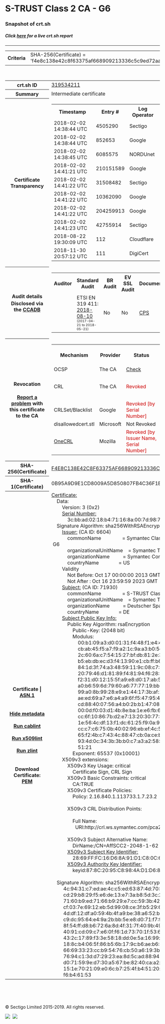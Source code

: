 # S-TRUST Class 2 CA - G6
### Snapshot of crt.sh
##### Click [here](https://crt.sh/?q=F4E8C138E42C8F63375AF668909213336C5C9ED72AA81C3B641D1F68AA9AB83A) for a live crt.sh report

---
<!DOCTYPE HTML PUBLIC "-//W3C//DTD HTML 4.0 Transitional//EN">
<HTML>

<BODY>

<TABLE>
  <TR>
    <TH class="outer">Criteria</TH>
    <TD class="outer">SHA-256(Certificate) = 'f4e8c138e42c8f63375af668909213336c5c9ed72aa81c3b641d1f68aa9ab83a'</TD>
  </TR>
</TABLE>
<BR>
<TABLE>
  <TR>
    <TH class="outer">crt.sh ID</TH>
    <TD class="outer"><A href="?id=319534211">319534211</A></TD>
  </TR>
  <TR>
    <TH class="outer">Summary</TH>
    <TD class="outer">Intermediate certificate</TD>
  </TR>
  <TR>
    <TH class="outer">Certificate<BR>Transparency</TH>
    <TD class="outer">
<TABLE class="options" style="margin-left:0px">
  <TR>
    <TH>Timestamp</TH>
    <TH>Entry #</TH>
    <TH>Log Operator</TH>
    <TH>Log URL</TH>
  </TR>
  <TR>
    <TD>2018-02-02&nbsp; <FONT class="small">14:38:44 UTC</FONT></TD>
    <TD>4505290</TD>
    <TD>Sectigo</TD>
    <TD>https://dodo.ct.comodo.com</TD>
  </TR>
  <TR>
    <TD>2018-02-02&nbsp; <FONT class="small">14:38:44 UTC</FONT></TD>
    <TD>852653</TD>
    <TD>Google</TD>
    <TD>https://ct.googleapis.com/submariner</TD>
  </TR>
  <TR>
    <TD>2018-02-02&nbsp; <FONT class="small">14:38:45 UTC</FONT></TD>
    <TD>6085575</TD>
    <TD>NORDUnet</TD>
    <TD>https://plausible.ct.nordu.net</TD>
  </TR>
  <TR>
    <TD>2018-02-02&nbsp; <FONT class="small">14:41:21 UTC</FONT></TD>
    <TD>210151589</TD>
    <TD>Google</TD>
    <TD>https://ct.googleapis.com/pilot</TD>
  </TR>
  <TR>
    <TD>2018-02-02&nbsp; <FONT class="small">14:41:22 UTC</FONT></TD>
    <TD>31508482</TD>
    <TD>Sectigo</TD>
    <TD>https://sabre.ct.comodo.com</TD>
  </TR>
  <TR>
    <TD>2018-02-02&nbsp; <FONT class="small">14:41:22 UTC</FONT></TD>
    <TD>10362090</TD>
    <TD>Google</TD>
    <TD>https://ct.googleapis.com/skydiver</TD>
  </TR>
  <TR>
    <TD>2018-02-02&nbsp; <FONT class="small">14:41:22 UTC</FONT></TD>
    <TD>204259913</TD>
    <TD>Google</TD>
    <TD>https://ct.googleapis.com/rocketeer</TD>
  </TR>
  <TR>
    <TD>2018-02-02&nbsp; <FONT class="small">14:41:23 UTC</FONT></TD>
    <TD>42755914</TD>
    <TD>Sectigo</TD>
    <TD>https://mammoth.ct.comodo.com</TD>
  </TR>
  <TR>
    <TD>2018-08-22&nbsp; <FONT class="small">19:30:09 UTC</FONT></TD>
    <TD>112</TD>
    <TD>Cloudflare</TD>
    <TD>https://ct.cloudflare.com/logs/nimbus2023</TD>
  </TR>
  <TR>
    <TD>2018-11-30&nbsp; <FONT class="small">20:57:12 UTC</FONT></TD>
    <TD>111</TD>
    <TD>DigiCert</TD>
    <TD>https://nessie2023.ct.digicert.com/log</TD>
  </TR>
</TABLE>
    </TD>
  </TR>
  <TR>
    <TH class="outer">Audit details<BR>
      <DIV class="small" style="padding-top:3px">Disclosed via the
        <A href="//ccadb-public.secure.force.com/mozilla/PublicAllIntermediateCerts" target="_blank">CCADB</A></DIV>
    </TH>
    <TD class="outer">
<TABLE class="options" style="margin-left:0px">
  <TR>
    <TH>Auditor</TH>
    <TH>Standard Audit</TH>
    <TH>BR Audit</TH>
    <TH>EV SSL Audit</TH>
    <TH>Documents</TH>
    <TH>CCADB</TH>
    <TH>Root Owner / Certificate</TH>
  </TR>
  <TR>
    <TD style="vertical-align:middle"></TD>
    <TD>ETSI EN 319 411:
      <A href="https://bug1503610.bmoattachments.org/attachment.cgi?id=9021555" target="_blank">2018-08-10</A>
      <BR><FONT style="font-size:8pt">(2017-04-21 to 2018-05-21)</FONT></TD>
    <TD>No    <TD>No    <TD>
      <A href="https://pki.adacom.com/repository/en/CPS/files/Certification_Practice_Statement_for_EU_Qualified_certificates_v3.pdf" target="blank">CPS</A>
    </TD>
    <TD><A href="//ccadb.force.com/0011J00001DZ0GOQA1" target="_blank">0011J00001DZ0GOQA1</A></TD>
    <TD><A href="/?id=8983601">DigiCert</A></TD>
  </TR>
</TABLE>
    </TD>
  </TR>
  <TR>
    <TH class="outer">Revocation<BR><BR>
      <DIV class="small" style="padding-top:3px"><A href="?id=319534211&opt=problemreporting">Report a problem</A> with<BR>this certificate to the CA</DIV></TH>
    <TD class="outer">
      <TABLE class="options" style="margin-left:0px">
        <TR>
          <TH>Mechanism</TH>
          <TH>Provider</TH>
          <TH>Status</TH>
          <TH>Revocation Date</TH>
          <TH>Last Observed in CRL</TH>
          <TH>Last Checked <SPAN style="color:#CC0000;vertical-align:middle;font-size:70%;font-weight:normal">(Error)</SPAN></TH>
        </TR>
        <TR>
          <TD>OCSP</TD>
          <TD>The CA</TD>
          <TD><A href="?id=319534211&opt=ocsp">Check</A></TD>
          <TD><SPAN style="color:#888888">?</SPAN></TD>
          <TD><SPAN style="color:#888888">n/a</SPAN></TD>
          <TD><SPAN style="color:#888888">?</SPAN></TD>
        </TR>
        <TR>
          <TD>CRL</TD>
          <TD>The CA</TD>
          <TD><SPAN style="color:#CC0000">Revoked</SPAN></TD><TD>2019-01-03&nbsp; <FONT class="small">18:40:07 UTC</FONT></TD><TD>2019-09-25&nbsp; <FONT class="small">00:38:43 UTC</FONT></TD><TD>2019-12-04&nbsp; <FONT class="small">20:05:09 UTC</FONT></TD>
        </TR>
        <TR>
          <TD>CRLSet/Blacklist</TD>
          <TD>Google</TD>
          <TD><SPAN style="color:#CC0000">Revoked [by Serial Number]</SPAN></TD>
          <TD><SPAN style="color:#888888">n/a</SPAN></TD>
          <TD><SPAN style="color:#888888">n/a</SPAN></TD>
          <TD><SPAN style="color:#888888">n/a</SPAN></TD>
        </TR>
        <TR>
          <TD>disallowedcert.stl</TD>
          <TD>Microsoft</TD>
          <TD>Not Revoked</TD>
          <TD><SPAN style="color:#888888">n/a</SPAN></TD>
          <TD><SPAN style="color:#888888">n/a</SPAN></TD>
          <TD><SPAN style="color:#888888">n/a</SPAN></TD>
        </TR>
        <TR>
          <TD><A href="/mozilla-onecrl" target="_blank">OneCRL</A></TD>
          <TD>Mozilla</TD>
          <TD><SPAN style="color:#CC0000">Revoked [by Issuer Name, Serial Number]</SPAN></TD><TD>2019-01-18&nbsp; <FONT class="small">11:45:13 UTC</FONT></TD>
          <TD><SPAN style="color:#888888">n/a</SPAN></TD>
          <TD><SPAN style="color:#888888">n/a</SPAN></TD>
        </TR>
      </TABLE>
    </TD>
  </TR>
  <TR>
    <TH class="outer">SHA-256(Certificate)</TH>
    <TD class="outer"><A href="//censys.io/certificates/f4e8c138e42c8f63375af668909213336c5c9ed72aa81c3b641d1f68aa9ab83a">F4E8C138E42C8F63375AF668909213336C5C9ED72AA81C3B641D1F68AA9AB83A</A></TD>
  </TR>
  <TR>
    <TH class="outer">SHA-1(Certificate)</TH>
    <TD class="outer">0B95A9D9E1CD8009A5D850807FB4C36F1EF7D232</TD>
  </TR>
  <TR>
    <TH class="outer">Certificate | <A href="?asn1=319534211">ASN.1</A>
      <SPAN class="small"><BR>
      <BR><BR><A href="?id=319534211&opt=nometadata">Hide metadata</A>
      <BR><BR><A href="?id=319534211&opt=cablint">Run cablint</A>
      <BR><BR><A href="?id=319534211&opt=x509lint">Run x509lint</A>
      <BR><BR><A href="?id=319534211&opt=zlint">Run zlint</A>
      <BR><BR><BR>Download Certificate: <A href="?d=319534211">PEM</A>
      </SPAN>
    </TH>
    <TD class="text"><A href="?d=319534211">Certificate:</A><BR>&nbsp;&nbsp;&nbsp;&nbsp;Data:<BR>&nbsp;&nbsp;&nbsp;&nbsp;&nbsp;&nbsp;&nbsp;&nbsp;Version:&nbsp;3&nbsp;(0x2)<BR>&nbsp;&nbsp;&nbsp;&nbsp;&nbsp;&nbsp;&nbsp;&nbsp;<A href="?serial=3cbbad0218b471168a007d987c6bb4c3">Serial&nbsp;Number:</A><BR>&nbsp;&nbsp;&nbsp;&nbsp;&nbsp;&nbsp;&nbsp;&nbsp;&nbsp;&nbsp;&nbsp;&nbsp;3c:bb:ad:02:18:b4:71:16:8a:00:7d:98:7c:6b:b4:c3<BR>&nbsp;&nbsp;&nbsp;&nbsp;Signature&nbsp;Algorithm:&nbsp;sha256WithRSAEncryption<BR>&nbsp;&nbsp;&nbsp;&nbsp;&nbsp;&nbsp;&nbsp;&nbsp;<A href="?caid=6604">Issuer:</A> <SPAN class="small">(CA ID: 6604)</SPAN><BR>&nbsp;&nbsp;&nbsp;&nbsp;&nbsp;&nbsp;&nbsp;&nbsp;&nbsp;&nbsp;&nbsp;&nbsp;commonName&nbsp;&nbsp;&nbsp;&nbsp;&nbsp;&nbsp;&nbsp;&nbsp;&nbsp;&nbsp;&nbsp;&nbsp;&nbsp;&nbsp;&nbsp;&nbsp;=&nbsp;Symantec&nbsp;Class&nbsp;2&nbsp;Public&nbsp;Primary&nbsp;Certification&nbsp;Authority&nbsp;-&nbsp;G6<BR>&nbsp;&nbsp;&nbsp;&nbsp;&nbsp;&nbsp;&nbsp;&nbsp;&nbsp;&nbsp;&nbsp;&nbsp;organizationalUnitName&nbsp;&nbsp;&nbsp;&nbsp;=&nbsp;Symantec&nbsp;Trust&nbsp;Network<BR>&nbsp;&nbsp;&nbsp;&nbsp;&nbsp;&nbsp;&nbsp;&nbsp;&nbsp;&nbsp;&nbsp;&nbsp;organizationName&nbsp;&nbsp;&nbsp;&nbsp;&nbsp;&nbsp;&nbsp;&nbsp;&nbsp;&nbsp;=&nbsp;Symantec&nbsp;Corporation<BR>&nbsp;&nbsp;&nbsp;&nbsp;&nbsp;&nbsp;&nbsp;&nbsp;&nbsp;&nbsp;&nbsp;&nbsp;countryName&nbsp;&nbsp;&nbsp;&nbsp;&nbsp;&nbsp;&nbsp;&nbsp;&nbsp;&nbsp;&nbsp;&nbsp;&nbsp;&nbsp;&nbsp;=&nbsp;US<BR>&nbsp;&nbsp;&nbsp;&nbsp;&nbsp;&nbsp;&nbsp;&nbsp;Validity<BR>&nbsp;&nbsp;&nbsp;&nbsp;&nbsp;&nbsp;&nbsp;&nbsp;&nbsp;&nbsp;&nbsp;&nbsp;Not&nbsp;Before:&nbsp;Oct&nbsp;17&nbsp;00:00:00&nbsp;2013&nbsp;GMT<BR>&nbsp;&nbsp;&nbsp;&nbsp;&nbsp;&nbsp;&nbsp;&nbsp;&nbsp;&nbsp;&nbsp;&nbsp;Not&nbsp;After&nbsp;:&nbsp;Oct&nbsp;16&nbsp;23:59:59&nbsp;2023&nbsp;GMT<BR>&nbsp;&nbsp;&nbsp;&nbsp;&nbsp;&nbsp;&nbsp;&nbsp;<A href="?caid=71930">Subject:</A> <SPAN class="small">(CA ID: 71930)</SPAN><BR>&nbsp;&nbsp;&nbsp;&nbsp;&nbsp;&nbsp;&nbsp;&nbsp;&nbsp;&nbsp;&nbsp;&nbsp;commonName&nbsp;&nbsp;&nbsp;&nbsp;&nbsp;&nbsp;&nbsp;&nbsp;&nbsp;&nbsp;&nbsp;&nbsp;&nbsp;&nbsp;&nbsp;&nbsp;=&nbsp;S-TRUST&nbsp;Class&nbsp;2&nbsp;CA&nbsp;-&nbsp;G6<BR>&nbsp;&nbsp;&nbsp;&nbsp;&nbsp;&nbsp;&nbsp;&nbsp;&nbsp;&nbsp;&nbsp;&nbsp;organizationalUnitName&nbsp;&nbsp;&nbsp;&nbsp;=&nbsp;Symantec&nbsp;Trust&nbsp;Network<BR>&nbsp;&nbsp;&nbsp;&nbsp;&nbsp;&nbsp;&nbsp;&nbsp;&nbsp;&nbsp;&nbsp;&nbsp;organizationName&nbsp;&nbsp;&nbsp;&nbsp;&nbsp;&nbsp;&nbsp;&nbsp;&nbsp;&nbsp;=&nbsp;Deutscher&nbsp;Sparkassen&nbsp;Verlag&nbsp;GmbH<BR>&nbsp;&nbsp;&nbsp;&nbsp;&nbsp;&nbsp;&nbsp;&nbsp;&nbsp;&nbsp;&nbsp;&nbsp;countryName&nbsp;&nbsp;&nbsp;&nbsp;&nbsp;&nbsp;&nbsp;&nbsp;&nbsp;&nbsp;&nbsp;&nbsp;&nbsp;&nbsp;&nbsp;=&nbsp;DE<BR>&nbsp;&nbsp;&nbsp;&nbsp;&nbsp;&nbsp;&nbsp;&nbsp;<A href="?spkisha256=b32695e4b51f9a5e4995f05492cccaec51bf7c4978b4ecbbdf77f61d26d41ef3">Subject&nbsp;Public&nbsp;Key&nbsp;Info:</A><BR>&nbsp;&nbsp;&nbsp;&nbsp;&nbsp;&nbsp;&nbsp;&nbsp;&nbsp;&nbsp;&nbsp;&nbsp;Public&nbsp;Key&nbsp;Algorithm:&nbsp;rsaEncryption<BR>&nbsp;&nbsp;&nbsp;&nbsp;&nbsp;&nbsp;&nbsp;&nbsp;&nbsp;&nbsp;&nbsp;&nbsp;&nbsp;&nbsp;&nbsp;&nbsp;Public-Key:&nbsp;(2048&nbsp;bit)<BR>&nbsp;&nbsp;&nbsp;&nbsp;&nbsp;&nbsp;&nbsp;&nbsp;&nbsp;&nbsp;&nbsp;&nbsp;&nbsp;&nbsp;&nbsp;&nbsp;Modulus:<BR>&nbsp;&nbsp;&nbsp;&nbsp;&nbsp;&nbsp;&nbsp;&nbsp;&nbsp;&nbsp;&nbsp;&nbsp;&nbsp;&nbsp;&nbsp;&nbsp;&nbsp;&nbsp;&nbsp;&nbsp;00:b1:09:a3:d0:01:31:f4:48:f1:e4:4e:c2:82:74:<BR>&nbsp;&nbsp;&nbsp;&nbsp;&nbsp;&nbsp;&nbsp;&nbsp;&nbsp;&nbsp;&nbsp;&nbsp;&nbsp;&nbsp;&nbsp;&nbsp;&nbsp;&nbsp;&nbsp;&nbsp;cb:ab:45:f5:a7:f9:a2:1c:9a:a3:b0:5e:e9:e0:e8:<BR>&nbsp;&nbsp;&nbsp;&nbsp;&nbsp;&nbsp;&nbsp;&nbsp;&nbsp;&nbsp;&nbsp;&nbsp;&nbsp;&nbsp;&nbsp;&nbsp;&nbsp;&nbsp;&nbsp;&nbsp;2c:60:6a:c7:54:15:27:bf:db:81:2e:3c:03:c2:a7:<BR>&nbsp;&nbsp;&nbsp;&nbsp;&nbsp;&nbsp;&nbsp;&nbsp;&nbsp;&nbsp;&nbsp;&nbsp;&nbsp;&nbsp;&nbsp;&nbsp;&nbsp;&nbsp;&nbsp;&nbsp;b5:eb:db:ec:d3:f4:13:90:e1:cb:ff:b6:c8:18:06:<BR>&nbsp;&nbsp;&nbsp;&nbsp;&nbsp;&nbsp;&nbsp;&nbsp;&nbsp;&nbsp;&nbsp;&nbsp;&nbsp;&nbsp;&nbsp;&nbsp;&nbsp;&nbsp;&nbsp;&nbsp;84:1d:3f:74:a3:48:59:11:9c:08:c7:08:a4:e6:f4:<BR>&nbsp;&nbsp;&nbsp;&nbsp;&nbsp;&nbsp;&nbsp;&nbsp;&nbsp;&nbsp;&nbsp;&nbsp;&nbsp;&nbsp;&nbsp;&nbsp;&nbsp;&nbsp;&nbsp;&nbsp;20:79:46:d1:81:89:f4:81:94:f6:28:78:5e:fc:e2:<BR>&nbsp;&nbsp;&nbsp;&nbsp;&nbsp;&nbsp;&nbsp;&nbsp;&nbsp;&nbsp;&nbsp;&nbsp;&nbsp;&nbsp;&nbsp;&nbsp;&nbsp;&nbsp;&nbsp;&nbsp;f2:31:d0:12:15:5f:a9:e8:d0:17:ab:58:38:dc:f5:<BR>&nbsp;&nbsp;&nbsp;&nbsp;&nbsp;&nbsp;&nbsp;&nbsp;&nbsp;&nbsp;&nbsp;&nbsp;&nbsp;&nbsp;&nbsp;&nbsp;&nbsp;&nbsp;&nbsp;&nbsp;a0:b6:59:6d:79:60:a6:77:77:19:bb:49:3c:30:c6:<BR>&nbsp;&nbsp;&nbsp;&nbsp;&nbsp;&nbsp;&nbsp;&nbsp;&nbsp;&nbsp;&nbsp;&nbsp;&nbsp;&nbsp;&nbsp;&nbsp;&nbsp;&nbsp;&nbsp;&nbsp;99:a0:8b:99:28:e9:e1:44:17:3b:af:13:d3:e9:68:<BR>&nbsp;&nbsp;&nbsp;&nbsp;&nbsp;&nbsp;&nbsp;&nbsp;&nbsp;&nbsp;&nbsp;&nbsp;&nbsp;&nbsp;&nbsp;&nbsp;&nbsp;&nbsp;&nbsp;&nbsp;ae:ed:69:a7:e6:a4:a9:6f:f5:47:95:4a:f6:44:25:<BR>&nbsp;&nbsp;&nbsp;&nbsp;&nbsp;&nbsp;&nbsp;&nbsp;&nbsp;&nbsp;&nbsp;&nbsp;&nbsp;&nbsp;&nbsp;&nbsp;&nbsp;&nbsp;&nbsp;&nbsp;cd:88:40:07:56:a4:b0:2b:b1:47:08:de:42:1d:2e:<BR>&nbsp;&nbsp;&nbsp;&nbsp;&nbsp;&nbsp;&nbsp;&nbsp;&nbsp;&nbsp;&nbsp;&nbsp;&nbsp;&nbsp;&nbsp;&nbsp;&nbsp;&nbsp;&nbsp;&nbsp;00:0d:f0:03:d1:4b:8e:ba:1e:e6:fb:65:0a:6b:5b:<BR>&nbsp;&nbsp;&nbsp;&nbsp;&nbsp;&nbsp;&nbsp;&nbsp;&nbsp;&nbsp;&nbsp;&nbsp;&nbsp;&nbsp;&nbsp;&nbsp;&nbsp;&nbsp;&nbsp;&nbsp;cc:6f:10:86:7b:d2:e7:13:20:30:77:34:10:9a:1f:<BR>&nbsp;&nbsp;&nbsp;&nbsp;&nbsp;&nbsp;&nbsp;&nbsp;&nbsp;&nbsp;&nbsp;&nbsp;&nbsp;&nbsp;&nbsp;&nbsp;&nbsp;&nbsp;&nbsp;&nbsp;1e:56:4c:df:13:f1:dc:61:25:f9:0a:99:dd:98:06:<BR>&nbsp;&nbsp;&nbsp;&nbsp;&nbsp;&nbsp;&nbsp;&nbsp;&nbsp;&nbsp;&nbsp;&nbsp;&nbsp;&nbsp;&nbsp;&nbsp;&nbsp;&nbsp;&nbsp;&nbsp;cc:c7:c6:75:0b:40:02:96:eb:ef:4c:5a:d1:08:90:<BR>&nbsp;&nbsp;&nbsp;&nbsp;&nbsp;&nbsp;&nbsp;&nbsp;&nbsp;&nbsp;&nbsp;&nbsp;&nbsp;&nbsp;&nbsp;&nbsp;&nbsp;&nbsp;&nbsp;&nbsp;65:f2:4b:c7:43:4c:88:47:cb:0a:ce:b3:5c:9d:0a:<BR>&nbsp;&nbsp;&nbsp;&nbsp;&nbsp;&nbsp;&nbsp;&nbsp;&nbsp;&nbsp;&nbsp;&nbsp;&nbsp;&nbsp;&nbsp;&nbsp;&nbsp;&nbsp;&nbsp;&nbsp;93:4d:0c:34:3b:3b:b0:c7:a3:a2:58:4c:2e:50:25:<BR>&nbsp;&nbsp;&nbsp;&nbsp;&nbsp;&nbsp;&nbsp;&nbsp;&nbsp;&nbsp;&nbsp;&nbsp;&nbsp;&nbsp;&nbsp;&nbsp;&nbsp;&nbsp;&nbsp;&nbsp;51:21<BR>&nbsp;&nbsp;&nbsp;&nbsp;&nbsp;&nbsp;&nbsp;&nbsp;&nbsp;&nbsp;&nbsp;&nbsp;&nbsp;&nbsp;&nbsp;&nbsp;Exponent:&nbsp;65537&nbsp;(0x10001)<BR>&nbsp;&nbsp;&nbsp;&nbsp;&nbsp;&nbsp;&nbsp;&nbsp;X509v3&nbsp;extensions:<BR>&nbsp;&nbsp;&nbsp;&nbsp;&nbsp;&nbsp;&nbsp;&nbsp;&nbsp;&nbsp;&nbsp;&nbsp;X509v3&nbsp;Key&nbsp;Usage:&nbsp;critical<BR>&nbsp;&nbsp;&nbsp;&nbsp;&nbsp;&nbsp;&nbsp;&nbsp;&nbsp;&nbsp;&nbsp;&nbsp;&nbsp;&nbsp;&nbsp;&nbsp;Certificate&nbsp;Sign,&nbsp;CRL&nbsp;Sign<BR>&nbsp;&nbsp;&nbsp;&nbsp;&nbsp;&nbsp;&nbsp;&nbsp;&nbsp;&nbsp;&nbsp;&nbsp;X509v3&nbsp;Basic&nbsp;Constraints:&nbsp;critical<BR>&nbsp;&nbsp;&nbsp;&nbsp;&nbsp;&nbsp;&nbsp;&nbsp;&nbsp;&nbsp;&nbsp;&nbsp;&nbsp;&nbsp;&nbsp;&nbsp;CA:TRUE<BR>&nbsp;&nbsp;&nbsp;&nbsp;&nbsp;&nbsp;&nbsp;&nbsp;&nbsp;&nbsp;&nbsp;&nbsp;X509v3&nbsp;Certificate&nbsp;Policies:&nbsp;<BR>&nbsp;&nbsp;&nbsp;&nbsp;&nbsp;&nbsp;&nbsp;&nbsp;&nbsp;&nbsp;&nbsp;&nbsp;&nbsp;&nbsp;&nbsp;&nbsp;Policy:&nbsp;2.16.840.1.113733.1.7.23.2<BR><BR>&nbsp;&nbsp;&nbsp;&nbsp;&nbsp;&nbsp;&nbsp;&nbsp;&nbsp;&nbsp;&nbsp;&nbsp;X509v3&nbsp;CRL&nbsp;Distribution&nbsp;Points:&nbsp;<BR><BR>&nbsp;&nbsp;&nbsp;&nbsp;&nbsp;&nbsp;&nbsp;&nbsp;&nbsp;&nbsp;&nbsp;&nbsp;&nbsp;&nbsp;&nbsp;&nbsp;Full&nbsp;Name:<BR>&nbsp;&nbsp;&nbsp;&nbsp;&nbsp;&nbsp;&nbsp;&nbsp;&nbsp;&nbsp;&nbsp;&nbsp;&nbsp;&nbsp;&nbsp;&nbsp;&nbsp;&nbsp;URI:http://crl.ws.symantec.com/pca2-g6.crl<BR><BR>&nbsp;&nbsp;&nbsp;&nbsp;&nbsp;&nbsp;&nbsp;&nbsp;&nbsp;&nbsp;&nbsp;&nbsp;X509v3&nbsp;Subject&nbsp;Alternative&nbsp;Name:&nbsp;<BR>&nbsp;&nbsp;&nbsp;&nbsp;&nbsp;&nbsp;&nbsp;&nbsp;&nbsp;&nbsp;&nbsp;&nbsp;&nbsp;&nbsp;&nbsp;&nbsp;DirName:/CN=AffSCC2-2048-1-62<BR>&nbsp;&nbsp;&nbsp;&nbsp;&nbsp;&nbsp;&nbsp;&nbsp;&nbsp;&nbsp;&nbsp;&nbsp;<A href="?ski=2869fffc16d68a91d1c80c65e06af4a2d95df731">X509v3&nbsp;Subject&nbsp;Key&nbsp;Identifier:</A><BR>&nbsp;&nbsp;&nbsp;&nbsp;&nbsp;&nbsp;&nbsp;&nbsp;&nbsp;&nbsp;&nbsp;&nbsp;&nbsp;&nbsp;&nbsp;&nbsp;28:69:FF:FC:16:D6:8A:91:D1:C8:0C:65:E0:6A:F4:A2:D9:5D:F7:31<BR>&nbsp;&nbsp;&nbsp;&nbsp;&nbsp;&nbsp;&nbsp;&nbsp;&nbsp;&nbsp;&nbsp;&nbsp;<A href="?ski=878c2095c8984ad1d680064a903444df1c4dbfb0">X509v3&nbsp;Authority&nbsp;Key&nbsp;Identifier:</A><BR>&nbsp;&nbsp;&nbsp;&nbsp;&nbsp;&nbsp;&nbsp;&nbsp;&nbsp;&nbsp;&nbsp;&nbsp;&nbsp;&nbsp;&nbsp;&nbsp;keyid:87:8C:20:95:C8:98:4A:D1:D6:80:06:4A:90:34:44:DF:1C:4D:BF:B0<BR><BR>&nbsp;&nbsp;&nbsp;&nbsp;Signature&nbsp;Algorithm:&nbsp;sha256WithRSAEncryption<BR>&nbsp;&nbsp;&nbsp;&nbsp;&nbsp;&nbsp;&nbsp;&nbsp;&nbsp;4c:94:31:c7:ed:ae:4c:c5:ed:63:87:4d:70:0d:2a:be:a9:3c:<BR>&nbsp;&nbsp;&nbsp;&nbsp;&nbsp;&nbsp;&nbsp;&nbsp;&nbsp;cd:29:b8:29:f5:e6:de:13:e7:3a:b8:5d:3c:2a:68:10:6f:fc:<BR>&nbsp;&nbsp;&nbsp;&nbsp;&nbsp;&nbsp;&nbsp;&nbsp;&nbsp;71:60:b9:ed:71:66:b9:29:e7:cc:59:3b:42:b3:d2:e4:e2:d3:<BR>&nbsp;&nbsp;&nbsp;&nbsp;&nbsp;&nbsp;&nbsp;&nbsp;&nbsp;cf:03:7e:69:12:eb:5d:99:08:ce:3f:b5:29:6c:cf:fa:e9:3a:<BR>&nbsp;&nbsp;&nbsp;&nbsp;&nbsp;&nbsp;&nbsp;&nbsp;&nbsp;4d:df:12:df:a0:59:4b:4f:a9:be:38:a6:52:b5:d8:44:5d:6a:<BR>&nbsp;&nbsp;&nbsp;&nbsp;&nbsp;&nbsp;&nbsp;&nbsp;&nbsp;c9:dc:95:64:e4:9a:2b:bb:5e:e8:d0:71:f7:96:1e:c2:93:98:<BR>&nbsp;&nbsp;&nbsp;&nbsp;&nbsp;&nbsp;&nbsp;&nbsp;&nbsp;8f:54:ff:d8:b6:72:6a:8d:4f:31:7f:40:9b:49:f0:7b:6c:8f:<BR>&nbsp;&nbsp;&nbsp;&nbsp;&nbsp;&nbsp;&nbsp;&nbsp;&nbsp;40:91:cd:09:c7:e6:0f:f6:1d:73:70:1f:53:6c:66:78:56:b3:<BR>&nbsp;&nbsp;&nbsp;&nbsp;&nbsp;&nbsp;&nbsp;&nbsp;&nbsp;43:2c:17:89:f3:3e:58:18:dd:0e:5a:16:99:cf:f9:61:fa:9b:<BR>&nbsp;&nbsp;&nbsp;&nbsp;&nbsp;&nbsp;&nbsp;&nbsp;&nbsp;18:8c:b4:06:5f:86:b5:6b:17:9c:b6:ae:b6:48:65:8e:5a:d3:<BR>&nbsp;&nbsp;&nbsp;&nbsp;&nbsp;&nbsp;&nbsp;&nbsp;&nbsp;66:69:33:23:cc:b9:54:76:cb:50:a6:19:3b:e2:c4:8d:ce:52:<BR>&nbsp;&nbsp;&nbsp;&nbsp;&nbsp;&nbsp;&nbsp;&nbsp;&nbsp;76:94:c1:3d:d7:29:23:ea:8d:5c:ad:88:94:6d:58:ec:a4:17:<BR>&nbsp;&nbsp;&nbsp;&nbsp;&nbsp;&nbsp;&nbsp;&nbsp;&nbsp;d0:71:59:9e:d7:30:a5:67:be:82:40:ca:a2:df:e9:e0:d7:1c:<BR>&nbsp;&nbsp;&nbsp;&nbsp;&nbsp;&nbsp;&nbsp;&nbsp;&nbsp;15:1e:70:21:09:e0:6c:b7:25:4f:b4:51:20:f2:c2:9b:c9:f0:<BR>&nbsp;&nbsp;&nbsp;&nbsp;&nbsp;&nbsp;&nbsp;&nbsp;&nbsp;f6:b4:61:53<BR>    </TD>
  </TR>
</TABLE>

  <BR><BR><BR>

  <P class="copyright">&copy; Sectigo Limited 2015-2019. All rights reserved.</P>
  <DIV>
    <A href="https://sectigo.com/"><IMG src="/sectigo_s.png"></A>
    &nbsp;<A href="https://github.com/crtsh"><IMG src="/GitHub-Mark-32px.png"></A>
  </DIV>
</BODY>
</HTML>

